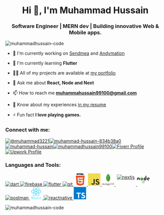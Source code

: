 <h1  align="center">Hi 👋, I'm Muhammad Hussain</h1>

  

<h3  align="center">Software Engineer | MERN dev | Building innovative Web & Mobile apps.</h3>

  

<p  align="left"> <img  src="https://komarev.com/ghpvc/?username=muhammadhussain-code&label=Profile%20views&color=0e75b6&style=flat"  alt="muhammadhussain-code" /> </p>

- 🔭 I'm currently working on [Sendmea](https://sendmea.io/) and [Andymation](https://apps.apple.com/us/app/andymation-flipbooks/id6451327356)

  

- 🌱 I'm currently learning **Flutter**

  

- 👨‍💻 All of my projects are available at [my portfolio](https://drive.google.com/file/d/1ZQZqszxzfP2YYsB7yv8P9s_Uo5ecp-9Z/view?usp=sharing)

  

- 💬 Ask me about **React, Node and Next**

  

- 📫 How to reach me **muhammahussain99100@gmail.com**

  

- 📄 Know about my experiences [in my resume](https://drive.google.com/file/d/1ZQZqszxzfP2YYsB7yv8P9s_Uo5ecp-9Z/view?usp=sharing)

  

- ⚡ Fun fact **I love playing games.**

  

<!-- <p><img align="center" src="https://github-readme-streak-stats.herokuapp.com/?user=muhammadhussain-code&theme=monokai" alt="muhammadhussain-code" /></p> -->

<h3  align="left">Connect with me:</h3>

<p  align="left">
<a  href="https://twitter.com/muhammad3221"  target="blank"><img  src="https://raw.githubusercontent.com/rahuldkjain/github-profile-readme-generator/master/src/images/icons/Social/twitter.svg"  alt="@muhammad3221"  height="30"  width="40"/></a><a  href="https://linkedin.com/in/muhammad-hussain-834b38a0"  target="blank"><img  src="https://raw.githubusercontent.com/rahuldkjain/github-profile-readme-generator/master/src/images/icons/Social/linked-in-alt.svg"  alt="muhammad-hussain-834b38a0"  height="30"  width="40" /></a><a  href="https://stackoverflow.com/users/13398363/muhammad-hussain"  target="blank"><img  src="https://raw.githubusercontent.com/rahuldkjain/github-profile-readme-generator/master/src/images/icons/Social/stack-overflow.svg"  alt="muhammad-hussain"  height="30"  width="40" /></a><a  href="https://www.instagram.com/muhammadhussain99100/"  target="blank"><img  src="https://raw.githubusercontent.com/rahuldkjain/github-profile-readme-generator/master/src/images/icons/Social/instagram.svg"  alt="muhammadhussain99100"  height="30"  width="40" /></a><a href="https://www.fiverr.com/hussain_code?public_mode=true" target="blank"><img src="https://cdn.worldvectorlogo.com/logos/fiverr-1.svg" alt="Fiverr Profile" height="30" width="40" /></a><a href="https://www.upwork.com/freelancers/~01a67db2f46b0d7806?viewMode=1" target="blank"><img src="https://cdn.worldvectorlogo.com/logos/upwork-1.svg" alt="Upwork Profile" height="30" width="40" /></a>
</p>

<h3 align="left">Languages and Tools:</h3>

<p align="left"> <a href="https://dart.dev" target="_blank" rel="noreferrer"> <img src="https://www.vectorlogo.zone/logos/dartlang/dartlang-icon.svg" alt="dart" width="40" height="40"/> </a> <a href="https://firebase.google.com/" target="_blank" rel="noreferrer"> <img src="https://www.vectorlogo.zone/logos/firebase/firebase-icon.svg" alt="firebase" width="40" height="40"/> </a> <a href="https://flutter.dev" target="_blank" rel="noreferrer"> <img src="https://www.vectorlogo.zone/logos/flutterio/flutterio-icon.svg" alt="flutter" width="40" height="40"/> </a> <a href="https://git-scm.com/" target="_blank" rel="noreferrer"> <img src="https://www.vectorlogo.zone/logos/git-scm/git-scm-icon.svg" alt="git" width="40" height="40"/> </a> <a href="https://www.w3.org/html/" target="_blank" rel="noreferrer"> <img src="https://raw.githubusercontent.com/devicons/devicon/master/icons/html5/html5-original-wordmark.svg" alt="html5" width="40" height="40"/> </a> <a href="https://developer.mozilla.org/en-US/docs/Web/JavaScript" target="_blank" rel="noreferrer"> <img src="https://raw.githubusercontent.com/devicons/devicon/master/icons/javascript/javascript-original.svg" alt="javascript" width="40" height="40"/> </a> <a href="https://www.mongodb.com/" target="_blank" rel="noreferrer"> <img src="https://raw.githubusercontent.com/devicons/devicon/master/icons/mongodb/mongodb-original-wordmark.svg" alt="mongodb" width="40" height="40"/> </a> <a href="https://nextjs.org/" target="_blank" rel="noreferrer"> <img src="https://cdn.worldvectorlogo.com/logos/nextjs-2.svg" alt="nextjs" height="40" style="vertical-align:top; margin:4px" title="Nextjs"/> </a> <a href="https://nodejs.org" target="_blank" rel="noreferrer"> <img src="https://raw.githubusercontent.com/devicons/devicon/master/icons/nodejs/nodejs-original-wordmark.svg" alt="nodejs" width="40" height="40"/> </a> <a href="https://postman.com" target="_blank" rel="noreferrer"> <img src="https://www.vectorlogo.zone/logos/getpostman/getpostman-icon.svg" alt="postman" width="40" height="40"/> </a> <a href="https://reactjs.org/" target="_blank" rel="noreferrer"> <img src="https://raw.githubusercontent.com/devicons/devicon/master/icons/react/react-original-wordmark.svg" alt="react" width="40" height="40"/> </a> <a href="https://reactnative.dev/" target="_blank" rel="noreferrer"> <img src="https://reactnative.dev/img/header_logo.svg" alt="reactnative" width="40" height="40"/> </a> <a href="https://www.typescriptlang.org/" target="_blank" rel="noreferrer"> <img src="https://raw.githubusercontent.com/devicons/devicon/master/icons/typescript/typescript-original.svg" alt="typescript" width="40" height="40"/> </a> </p>

<p><img  align="left"  src="https://github-readme-stats.vercel.app/api/top-langs?username=muhammadhussain-code&show_icons=true&locale=en&layout=compact&theme=monokai" alt="muhammadhussain-code" /></p>